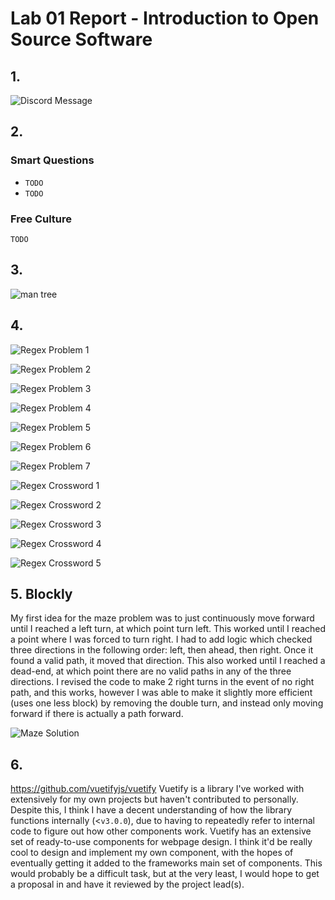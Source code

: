 # Lab 01 Report - Introduction to Open Source Software

## 1.

![Discord Message](Discord%20Message.png)

## 2.

### Smart Questions

* `TODO`
* `TODO`

### Free Culture

`TODO`

## 3.

![man tree](Tree%20screenshot.png)

## 4.

![Regex Problem 1](Regex%20Problem%201.png)

![Regex Problem 2](Regex%20Problem%202.png)

![Regex Problem 3](Regex%20Problem%203.png)

![Regex Problem 4](Regex%20Problem%204.png)

![Regex Problem 5](Regex%20Problem%205.png)

![Regex Problem 6](Regex%20Problem%206.png)

![Regex Problem 7](Regex%20Problem%207.png)

![Regex Crossword 1](Regex%20Crossword%201.png)

![Regex Crossword 2](Regex%20Crossword%202.png)

![Regex Crossword 3](Regex%20Crossword%203.png)

![Regex Crossword 4](Regex%20Crossword%204.png)

![Regex Crossword 5](Regex%20Crossword%205.png)

## 5. Blockly

My first idea for the maze problem was to just continuously move forward until I reached a left turn, at which point turn left. This worked until I reached a point where I was forced to turn right. I had to add logic which checked three directions in the following order: left, then ahead, then right. Once it found a valid path, it moved that direction. This also worked until I reached a dead-end, at which point there are no valid paths in any of the three directions. I revised the code to make 2 right turns in the event of no right path, and this works, however I was able to make it slightly more efficient (uses one less block) by removing the double turn, and instead only moving forward if there is actually a path forward.

![Maze Solution](Maze%20Solution%202.png)

## 6.
https://github.com/vuetifyjs/vuetify
Vuetify is a library I've worked with extensively for my own projects but haven't contributed to personally. Despite this, I think I have a decent understanding of how the library functions internally (<`v3.0.0`), due to having to repeatedly refer to internal code to figure out how other components work. Vuetify has an extensive set of ready-to-use components for webpage design. I think it'd be really cool to design and implement my own component, with the hopes of eventually getting it added to the frameworks main set of components. This would probably be a difficult task, but at the very least, I would hope to get a proposal in and have it reviewed by the project lead(s).